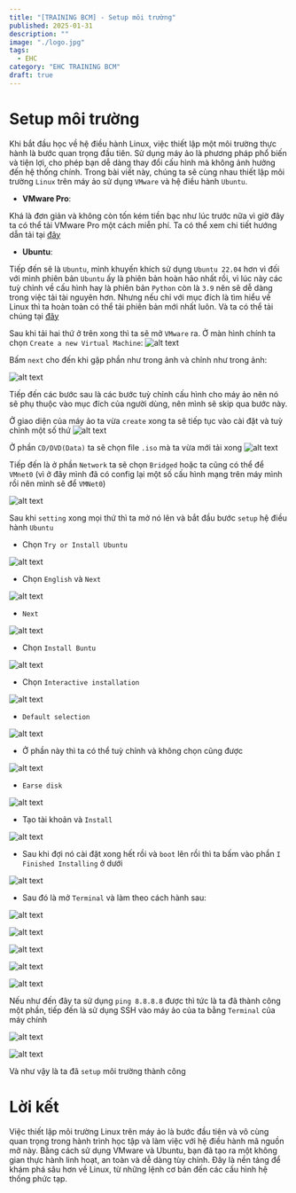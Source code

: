 ```yaml
---
title: "[TRAINING BCM] - Setup môi trường"
published: 2025-01-31
description: ""
image: "./logo.jpg"
tags:
  - EHC
category: "EHC TRAINING BCM"
draft: true
---
```


# Setup môi trường
Khi bắt đầu học về hệ điều hành Linux, việc thiết lập một môi trường thực hành là bước quan trọng đầu tiên. Sử dụng máy ảo là phương pháp phổ biến và tiện lợi, cho phép bạn dễ dàng thay đổi cấu hình mà không ảnh hưởng đến hệ thống chính. Trong bài viết này, chúng ta sẽ cùng nhau thiết lập môi trường `Linux` trên máy ảo sử dụng `VMware` và hệ điều hành `Ubuntu`.

- **VMware Pro**:

Khá là đơn giản và không còn tốn kém tiền bạc như lúc trước nữa vì giờ đây ta có thể tải VMware Pro một cách miễn phí. Ta có thể xem chi tiết hướng dẫn tải tại [đây](https://blogs.vmware.com/workstation/2024/05/vmware-workstation-pro-now-available-free-for-personal-use.html)

- **Ubuntu**:

Tiếp đến sẽ là `Ubuntu`, mình khuyến khích sử dụng `Ubuntu 22.04` hơn vì đối với mình phiên bản `Ubuntu` ấy là phiên bản hoàn hảo nhất rồi, vì lúc này các tuỳ chỉnh về cấu hình hay là phiên bản `Python` còn là `3.9` nên sẽ dễ dàng trong việc tải tài nguyên hơn. Nhưng nếu chỉ với mục đích là tìm hiểu về Linux thì ta hoàn toàn có thể tải phiên bản mới nhất luôn. Và ta có thể tải chúng tại [đây](https://ubuntu.com/download/desktop)

Sau khi tải hai thứ ở trên xong thì ta sẽ mở `VMware` ra. Ở màn hình chính ta chọn `Create a new Virtual Machine`:
![alt text](image.png)

Bấm `next` cho đến khi gặp phần như trong ảnh và chỉnh như trong ảnh:

![alt text](image-1.png)

Tiếp đến các bước sau là các bước tuỳ chỉnh cấu hình cho máy ảo nên nó sẽ phụ thuộc vào mục đích của người dùng, nên mình sẽ skip qua bước này.

Ở giao diện của máy ảo ta vừa `create` xong ta sẽ tiếp tục vào cài đặt và tuỳ chỉnh một số thứ
![alt text](image-2.png)

Ở phần `CD/DVD(Data)` ta sẽ chọn file `.iso` mà ta vừa mới tải xong
![alt text](image-3.png)

Tiếp đến là ở phần `Network` ta sẽ chọn `Bridged` hoặc ta cũng có thể để `VMnet0` (vì ở đây mình đã có config lại một số cấu hình mạng trên máy mình rồi nên mình sẽ để `VMNet0`)

![alt text](image-4.png)

Sau khi `setting` xong mọi thứ thì ta mở nó lên và bắt đầu bước `setup` hệ điều hành `Ubuntu`

- Chọn `Try or Install Ubuntu`

![alt text](image-5.png)

- Chọn `English` và `Next`

![alt text](image-6.png)

- `Next`

![alt text](image-7.png)

- Chọn `Install Buntu`

![alt text](image-8.png)

- Chọn `Interactive installation`

![alt text](image-9.png)

- `Default selection`

![alt text](image-10.png)

- Ở phần này thì ta có thể tuỳ chỉnh và không chọn cũng được

![alt text](image-11.png)

- `Earse disk`

![alt text](image-12.png)

- Tạo tài khoản và `Install`

![alt text](image-13.png)

- Sau khi đợi nó cài đặt xong hết rồi và `boot` lên rồi thì ta bấm vào phần `I Finished Installing` ở dưới

![alt text](image-14.png)

- Sau đó là mở `Terminal` và làm theo cách hành sau:

![alt text](image-15.png)

![alt text](image-16.png)

![alt text](image-17.png)

![alt text](image-18.png)

![alt text](image-19.png)

Nếu như đến đây ta sử dụng `ping 8.8.8.8` được thì tức là ta đã thành công một phần, tiếp đến là sử dụng SSH vào máy ảo của ta bằng `Terminal` của máy chính

![alt text](image-20.png)

![alt text](image-21.png)

Và như vậy là ta đã `setup` môi trường thành công

# Lời kết

Việc thiết lập môi trường Linux trên máy ảo là bước đầu tiên và vô cùng quan trọng trong hành trình học tập và làm việc với hệ điều hành mã nguồn mở này. Bằng cách sử dụng VMware và Ubuntu, bạn đã tạo ra một không gian thực hành linh hoạt, an toàn và dễ dàng tùy chỉnh. Đây là nền tảng để khám phá sâu hơn về Linux, từ những lệnh cơ bản đến các cấu hình hệ thống phức tạp.
